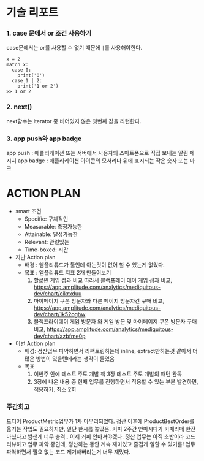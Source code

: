 # 기술 리포트
  ### 1. case 문에서 or 조건 사용하기
  case문에서는 or를 사용할 수 없기 때문에 `|`를 사용해야한다.
  ```
  x = 2
  match x:
    case 0:
      print('0')
    case 1 | 2:
      print('1 or 2')
  >> 1 or 2
  ```
  ### 2. next()
  next함수는 iterator 중 비어있지 않은 첫번째 값을 리턴한다.
  ### 3. app push와 app badge
  app push : 애플리케이션 또는 서버에서 사용자의 스마트폰으로 직접 보내는 알림 메시지
  app badge : 애플리케이션 아이콘의 모서리나 위에 표시되는 작은 숫자 또는 마크

# ACTION PLAN
  - smart 조건
    - Specific: 구체적인
    - Measurable: 측정가능한
    - Attainable: 달성가능한
    - Relevant: 관련있는
    - Time-boxed: 시간 
  - 지난 Action plan
    - 배경 : 앰플리튜드가 툴인데 아는것이 없어 할 수 있는게 없었다.
    - 목표 : 앰플리튜드 지표 2개 만들어보기
      1. 할로윈 게임 성과 비교 따라서 블랙프레이 데이 게임 성과 비교, https://app.amplitude.com/analytics/mediquitous-dev/chart/cikrxduu
      2. 마이페이지 쿠폰 방문자와 다른 페이지 방문자간 구매 비교,  https://app.amplitude.com/analytics/mediquitous-dev/chart/1k52oghw
      3. 블랙프라이데이 게임 방문자 와 게임 방문 및 마이페이지 쿠폰 방문자 구매 비교, https://app.amplitude.com/analytics/mediquitous-dev/chart/azbfme0p
  - 이번 Action plan
    - 배경: 정산업무 파악하면서 리팩토링하는데 inline, extract만하는것 같아서 더 많은 방법이 있을텐데라는 생각이 들었음
    - 목표
      1. 이번주 안에 테스트 주도 개발 책 3장 테스트 주도 개발의 패턴 완독
      2. 3장에 나온 내용 중 현재 업무를 진행하면서 적용할 수 있는 부분 발견하면, 적용하기. 최소 2회

### 주간회고
  드디어 ProductMetric업무가 1차 마무리되었다. 정산 이후에 ProductBestOrder를 옮기는 작업도 필요하지만, 일단 한시름 놓았음.
  커피 2주간 안마시다가 카페라떼 한잔 마셨다고 밤샌게 너무 충격.. 이제 커피 안마셔야겠다.
  정산 업무는 아직 초반이라 코드 리뷰하고 업무 파악 중인데, 정산하는 동안 계속 재미있고 즐겁게 일할 수 있기를!
  업무 파악하면서 필요 없는 코드 제거해버리는거 너무 재밌다.

  
